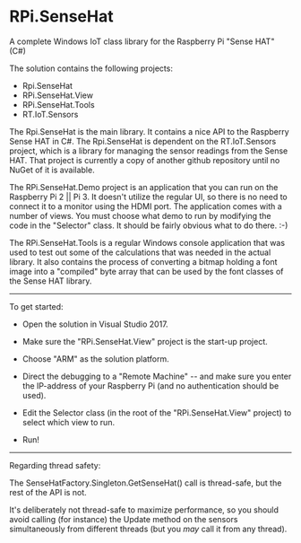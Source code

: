 # RPi.SenseHat
A complete Windows IoT class library for the Raspberry Pi "Sense HAT" (C#)

The solution contains the following projects:

* Rpi.SenseHat
* RPi.SenseHat.View
* RPi.SenseHat.Tools
* RT.IoT.Sensors

The Rpi.SenseHat is the main library. It contains a nice API to the Raspberry Sense HAT in C#.
The Rpi.SenseHat is dependent on the RT.IoT.Sensors project, which is a library for managing the sensor readings from the Sense HAT. That project is currently a copy of another github repository until no NuGet of it is available.

The RPi.SenseHat.Demo project is an application that you can run on the Raspberry Pi 2 || Pi 3. It doesn't utilize the regular UI, so there is no need to connect it to a monitor using the HDMI port.
The application comes with a number of views.
You must choose what demo to run by modifying the code in the "Selector" class. It should be fairly obvious what to do there. :-)


The RPi.SenseHat.Tools is a regular Windows console application that was used to test out some of the calculations that was needed in the actual library.
It also contains the process of converting a bitmap holding a font image into a "compiled" byte array that can be used by the font classes of the Sense HAT library.


************************
To get started:

* Open the solution in Visual Studio 2017.
* Make sure the "RPi.SenseHat.View" project is the start-up project.
* Choose "ARM" as the solution platform.
* Direct the debugging to a "Remote Machine" -- and make sure you enter the IP-address of your Raspberry Pi (and no authentication should be used).
* Edit the Selector class (in the root of the "RPi.SenseHat.View" project) to select which view to run.

* Run!


************************
Regarding thread safety:

The SenseHatFactory.Singleton.GetSenseHat() call is thread-safe, but the rest of the API is not.

It's deliberately not thread-safe to maximize performance, so you should avoid calling (for instance) the Update method on the sensors simultaneously from different threads (but you *may* call it from any thread).